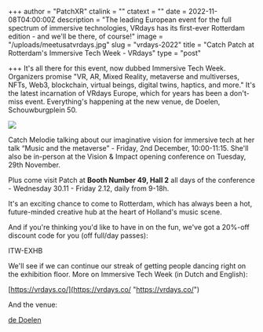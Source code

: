+++
author = "PatchXR"
ctalink = ""
ctatext = ""
date = 2022-11-08T04:00:00Z
description = "The leading European event for the full spectrum of immersive technologies, VRdays has its first-ever Rotterdam edition - and we'll be there, of course!"
image = "/uploads/meetusatvrdays.jpg"
slug = "vrdays-2022"
title = "Catch Patch at Rotterdam's Immersive Tech Week - VRdays"
type = "post"

+++
It's all there for this event, now dubbed Immersive Tech Week. Organizers promise "VR, AR, Mixed Reality, metaverse and multiverses, NFTs, Web3, blockchain, virtual beings, digital twins, haptics, and more." It's the latest incarnation of VRdays Europe, which for years has been a don't-miss event. Everything's happening at the new venue, de Doelen, Schouwburgplein 50.

![](/uploads/meetmeloatvrdays.jpg)

Catch Melodie talking about our imaginative vision for immersive tech at her talk “Music and the metaverse” - Friday, 2nd December, 10:00-11:15. She'll also be in-person at the Vision & Impact opening conference on Tuesday, 29th November.

Plus come visit Patch at **Booth Number 49, Hall 2** all days of the conference - Wednesday 30.11 - Friday 2.12, daily from 9-18h.

It's an exciting chance to come to Rotterdam, which has always been a hot, future-minded creative hub at the heart of Holland's music scene.

And if you're thinking you'd like to have in on the fun, we've got a 20%-off discount code for you (off full/day passes):

ITW-EXHB

We'll see if we can continue our streak of getting people dancing right on the exhibition floor. More on Immersive Tech Week (in Dutch and English):

[https://vrdays.co/](https://vrdays.co/ "https://vrdays.co/")

And the venue:

[de Doelen](https://www.dedoelen.nl/en/)